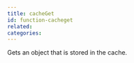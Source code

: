 ```yaml
---
title: cacheGet
id: function-cacheget
related:
categories:
---
```


Gets an object that is stored in the cache.